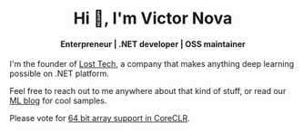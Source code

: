 <h1 align="center">Hi 👋, I'm Victor Nova</h1>
<h4 align="center">Enterpreneur | .NET developer | OSS maintainer</h4>

I'm the founder of [Lost Tech](https://losttech.software/), a company that makes anything deep learning possible on .NET platform.
  
Feel free to reach out to me anywhere about that kind of stuff, or read our [ML blog](https://ml.blogs.losttech.software/) for cool samples.

Please vote for [64 bit array support in CoreCLR](https://github.com/dotnet/runtime/issues/12221).
